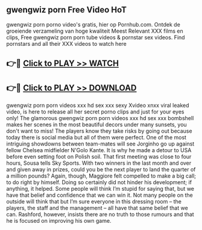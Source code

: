 ## gwengwiz porn Free Video HoT 

gwengwiz porn porno video's gratis, hier op Pornhub.com. Ontdek de groeiende verzameling van hoge kwaliteit Meest Relevant XXX films en clips,
Free gwengwiz porn porn tube videos & pornstar sex videos. Find pornstars and all their XXX videos to watch here


## 👉🔴 [Click to PLAY >> WATCH](http://us.freeplayer.one?title=gwengwiz_porn&ref=16D)

## 👉🔴 [Click to PLAY >> DOWNLOAD](http://us.freeplayer.one?title=gwengwiz_porn&ref=16D)


gwengwiz porn porn videos xxx hd sex xxx sexy Xvideo xnxx viral leaked video, is here to release all her secret porno clips and just for your eyes only! The glamorous gwengwiz porn porn videos xxx hd sex xxx bombshell makes her scenes in the most beautiful decors under many sunsets, you don't want to miss! The players know they take risks by going out because today there is social media but all of them were perfect. One of the most intriguing showdowns between team-mates will see Jorginho go up against fellow Chelsea midfielder N'Golo Kante. It is why he made a detour to USA before even setting foot on Polish soil. That first meeting was close to four hours, Sousa tells Sky Sports. With two winners in the last month and over and given away in prizes, could you be the next player to land the quarter of a million pounds? Again, though, Maggiore felt compelled to make a big call; to do right by himself. Doing so certainly did not hinder his development; if anything, it helped. Some people will think I’m stupid for saying that, but we have that belief and confidence that we can win it. Not many people on the outside will think that but I’m sure everyone in this dressing room – the players, the staff and the management – all have that same belief that we can. Rashford, however, insists there are no truth to those rumours and that he is focused on improving his own game.
